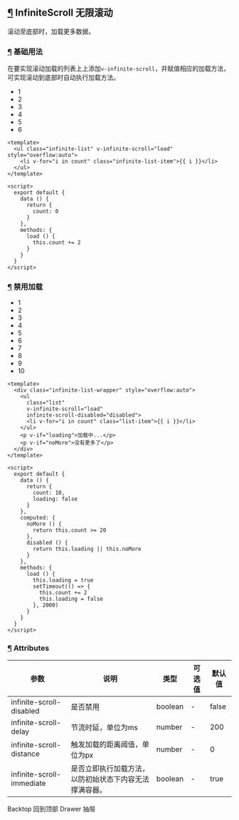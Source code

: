 ## [¶](https://element.eleme.cn/#/zh-CN/component/infiniteScroll#infinitescroll-wu-xian-gun-dong) InfiniteScroll 无限滚动

滚动至底部时，加载更多数据。

### [¶](https://element.eleme.cn/#/zh-CN/component/infiniteScroll#ji-chu-yong-fa) 基础用法

在要实现滚动加载的列表上上添加`v-infinite-scroll`，并赋值相应的加载方法，可实现滚动到底部时自动执行加载方法。

-   1
-   2
-   3
-   4
-   5
-   6

```
<template>
  <ul class="infinite-list" v-infinite-scroll="load" style="overflow:auto">
    <li v-for="i in count" class="infinite-list-item">{{ i }}</li>
  </ul>
</template>

<script>
  export default {
    data () {
      return {
        count: 0
      }
    },
    methods: {
      load () {
        this.count += 2
      }
    }
  }
</script>
```

### [¶](https://element.eleme.cn/#/zh-CN/component/infiniteScroll#jin-yong-jia-zai) 禁用加载

-   1
-   2
-   3
-   4
-   5
-   6
-   7
-   8
-   9
-   10

```
<template>
  <div class="infinite-list-wrapper" style="overflow:auto">
    <ul
      class="list"
      v-infinite-scroll="load"
      infinite-scroll-disabled="disabled">
      <li v-for="i in count" class="list-item">{{ i }}</li>
    </ul>
    <p v-if="loading">加载中...</p>
    <p v-if="noMore">没有更多了</p>
  </div>
</template>

<script>
  export default {
    data () {
      return {
        count: 10,
        loading: false
      }
    },
    computed: {
      noMore () {
        return this.count >= 20
      },
      disabled () {
        return this.loading || this.noMore
      }
    },
    methods: {
      load () {
        this.loading = true
        setTimeout(() => {
          this.count += 2
          this.loading = false
        }, 2000)
      }
    }
  }
</script>
```

### [¶](https://element.eleme.cn/#/zh-CN/component/infiniteScroll#attributes) Attributes

| 参数 | 说明 | 类型 | 可选值 | 默认值 |
| --- | --- | --- | --- | --- |
| infinite-scroll-disabled | 是否禁用 | boolean | \- | false |
| infinite-scroll-delay | 节流时延，单位为ms | number | \- | 200 |
| infinite-scroll-distance | 触发加载的距离阈值，单位为px | number | \- | 0 |
| infinite-scroll-immediate | 是否立即执行加载方法，以防初始状态下内容无法撑满容器。 | boolean | \- | true |

Backtop 回到顶部 Drawer 抽屉